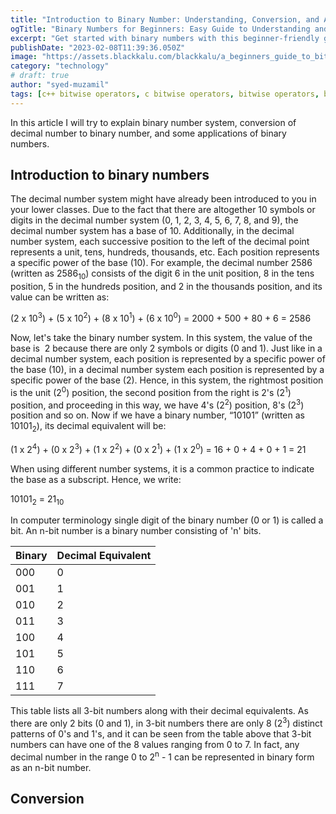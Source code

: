 ```yaml
---
title: "Introduction to Binary Number: Understanding, Conversion, and Applications"
ogTitle: "Binary Numbers for Beginners: Easy Guide to Understanding and Conversion"
excerpt: "Get started with binary numbers with this beginner-friendly guide. Learn what binary numbers are, how to convert decimal to binary, and some basic applications of binary numbers in computing."
publishDate: "2023-02-08T11:39:36.050Z"
image: "https://assets.blackkalu.com/blackkalu/a_beginners_guide_to_bitwise_operators.png" # Need to change the image
category: "technology"
# draft: true
author: "syed-muzamil"
tags: [c++ bitwise operators, c bitwise operators, bitwise operators, bit shifting, left shift operator, right shift operator, bitwise and, bitwise or, bitwise xor, bitwise not, binary mathematics, binary]
---
```


In this article I will try to explain binary number system, conversion of decimal number to binary number, and some applications of binary numbers. 

## Introduction to binary numbers

The decimal number system might have already been introduced to you in your lower classes. Due to the fact that there are altogether 10 symbols or digits in the decimal number system (0, 1, 2, 3, 4, 5, 6, 7, 8, and 9), the decimal number system has a base of 10. Additionally, in the decimal number system, each successive position to the left of the decimal point represents a unit, tens, hundreds, thousands, etc. Each position represents a specific power of the base (10). For example, the decimal number 2586 (written as 2586<sub>10</sub>) consists of the digit 6 in the unit position, 8 in the tens position, 5 in the hundreds position, and 2 in the thousands position, and its value can be written as:

(2 x 10<sup>3</sup>) + (5 x 10<sup>2</sup>) + (8 x 10<sup>1</sup>) + (6 x 10<sup>0</sup>) = 2000 + 500 + 80 + 6 = 2586

Now, let's take the binary number system. In this system, the value of the base is  2 because there are only 2 symbols or digits (0 and 1). Just like in a decimal number system, each position is represented by a specific power of the base (10), in a decimal number system each position is represented by a specific power of the base (2). Hence, in this system, the rightmost position is the unit (2<sup>0</sup>) position, the second position from the right is 2's (2<sup>1</sup>) position, and proceeding in this way, we have 4's (2<sup>2</sup>) position, 8's (2<sup>3</sup>) position and so on. Now if we have a binary number, “10101” (written as 10101<sub>2</sub>), its decimal equivalent will be:

(1 x 2<sup>4</sup>) + (0 x 2<sup>3</sup>) + (1 x 2<sup>2</sup>) + (0 x 2<sup>1</sup>) + (1 x 2<sup>0</sup>) = 16 + 0 + 4 + 0 + 1 = 21

When using different number systems, it is a common practice to indicate the base as a subscript. Hence, we write:

10101<sub>2</sub> = 21<sub>10</sub>

In computer terminology single digit of the binary number (0 or 1) is called a bit. An n-bit number is a binary number consisting of 'n' bits. 

| Binary  |Decimal Equivalent|
|---|---|
|000|0|
|001|1|
|010|2|
|011|3|
|100|4|
|101|5|
|110|6|
|111|7|


This table lists all 3-bit numbers along with their decimal equivalents. As there are only 2 bits (0 and 1), in 3-bit numbers there are only 8 (2<sup>3</sup>) distinct patterns of 0's and 1's, and it can be seen from the table above that 3-bit numbers can have one of the 8 values ranging from 0 to 7. In fact, any decimal number in the range 0 to 2<sup>n</sup> - 1 can be represented in binary form as an n-bit number.

## Conversion

